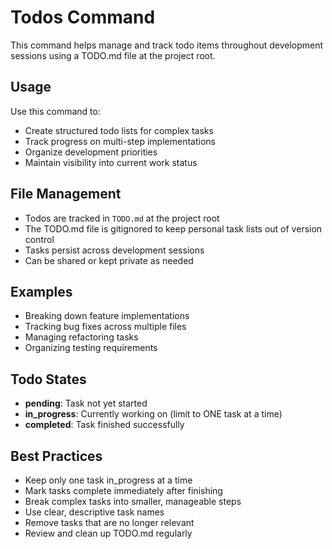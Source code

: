 # Todos Command

This command helps manage and track todo items throughout development sessions using a TODO.md file at the project root.

## Usage

Use this command to:
- Create structured todo lists for complex tasks
- Track progress on multi-step implementations
- Organize development priorities
- Maintain visibility into current work status

## File Management

- Todos are tracked in `TODO.md` at the project root
- The TODO.md file is gitignored to keep personal task lists out of version control
- Tasks persist across development sessions
- Can be shared or kept private as needed

## Examples

- Breaking down feature implementations
- Tracking bug fixes across multiple files
- Managing refactoring tasks
- Organizing testing requirements

## Todo States

- **pending**: Task not yet started
- **in_progress**: Currently working on (limit to ONE task at a time)
- **completed**: Task finished successfully

## Best Practices

- Keep only one task in_progress at a time
- Mark tasks complete immediately after finishing
- Break complex tasks into smaller, manageable steps
- Use clear, descriptive task names
- Remove tasks that are no longer relevant
- Review and clean up TODO.md regularly